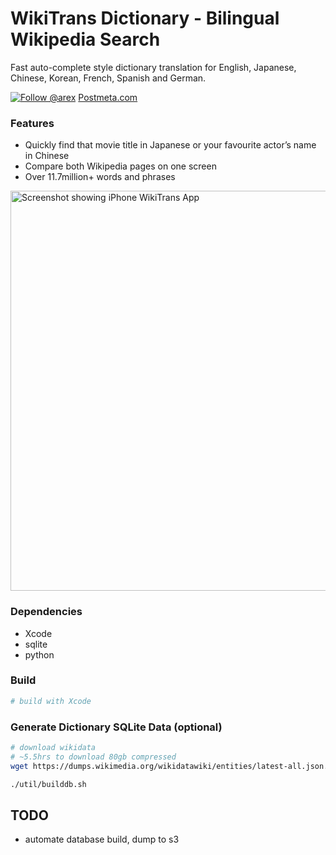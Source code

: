 # WikiTrans Dictionary - Bilingual Wikipedia Search

Fast auto-complete style dictionary translation for English, Japanese, Chinese, Korean, French, Spanish and German.

<a href="https://twitter.com/arex"><img src="https://img.shields.io/twitter/follow/arex" alt="Follow @arex"></a>
  [Postmeta.com](https://postmeta.com)

### Features

- Quickly find that movie title in Japanese or your favourite actor’s name in Chinese
- Compare both Wikipedia pages on one screen
- Over 11.7million+ words and phrases
  
<img src="https://raw.githubusercontent.com/areyasouka/wikitrans/main/docs/screenshot.png" alt="Screenshot showing iPhone WikiTrans App" title="iPhone WikiTrans App screenshot" width="640">

### Dependencies

- Xcode
- sqlite
- python

### Build

```sh
# build with Xcode
```

### Generate Dictionary SQLite Data (optional)

```sh
# download wikidata
# ~5.5hrs to download 80gb compressed
wget https://dumps.wikimedia.org/wikidatawiki/entities/latest-all.json.gz -P ./data

./util/builddb.sh
```

## TODO

- automate database build, dump to s3

